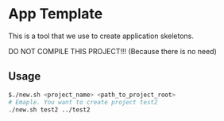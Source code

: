 # App Template #

This is a tool that we use to create application skeletons.

DO NOT COMPILE THIS PROJECT!!! (Because there is no need)

## Usage ##

```bash
$./new.sh <project_name> <path_to_project_root>
# Emaple. You want to create project test2
./new.sh test2 ../test2
```
